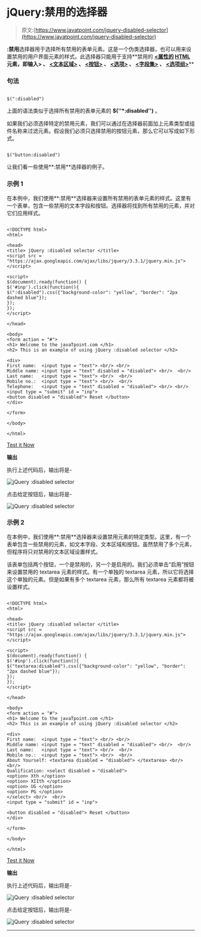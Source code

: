 # jQuery:禁用的选择器

> 原文:[https://www.javatpoint.com/jquery-disabled-selector](https://www.javatpoint.com/jquery-disabled-selector)

**:禁用**选择器用于选择所有禁用的表单元素。这是一个伪类选择器，也可以用来设置禁用的用户界面元素的样式。此选择器只能用于支持**禁用的 **[<属性的](https://www.javatpoint.com/html-input-tag) [HTML](https://www.javatpoint.com/html-tutorial) 元素，即输入> 、 [<文本区域>](https://www.javatpoint.com/html-textarea) 、 [<按钮>](https://www.javatpoint.com/html-button-tag) 、 [<选项>](https://www.javatpoint.com/html-option-tag) 、 [<字段集>](https://www.javatpoint.com/html-fieldset-tag) 、 [<选项组>](https://www.javatpoint.com/html-optgroup-tag)****

### 句法

```

$(":disabled")

```

上面的语法类似于选择所有禁用的表单元素的 **$(''*:disabled'')** 。

如果我们必须选择特定的禁用元素，我们可以通过在选择器前面加上元素类型或组件名称来过滤元素。假设我们必须只选择禁用的按钮元素，那么它可以写成如下形式。

```

$("button:disabled")

```

让我们看一些使用**:禁用**选择器的例子。

### 示例 1

在本例中，我们使用**:禁用**选择器来设置所有禁用的表单元素的样式。这里有一个表单，包含一些禁用的文本字段和按钮。选择器将找到所有禁用的元素，并对它们应用样式。

```

<!DOCTYPE html>
<html>

<head>
<title> jQuery :disabled selector </title>
<script src = "https://ajax.googleapis.com/ajax/libs/jquery/3.3.1/jquery.min.js"> </script>

<script>
$(document).ready(function() {
$('#inp').click(function(){
$(":disabled").css({"background-color": "yellow", "border": "2px dashed blue"});
});
});
</script>

</head>

<body>
<form action = "#">
<h1> Welcome to the javaTpoint.com </h1>
<h2> This is an example of using jQuery :disabled selector </h2>

<div>
First name:  <input type = "text"> <br/> <br/>
Middle name: <input type = "text" disabled = "disabled"> <br/>  <br/>
Last name:   <input type = "text"> <br/>  <br/>
Mobile no.:  <input type = "text"> <br/>  <br/>
Telephone:   <input type = "text" disabled = "disabled"> <br/> <br/>
<input type = "submit" id = "inp">
<button disabled = "disabled"> Reset </button>
</div>

</form>

</body>

</html>

```

[Test it Now](https://www.javatpoint.com/oprweb/test.jsp?filename=jquery-disabled-selector1)

**输出**

执行上述代码后，输出将是-

![jQuery :disabled selector](../Images/9d0a1aaa8a2ecabab3cf88531c180d6b.png)

点击给定按钮后，输出将是-

![jQuery :disabled selector](../Images/5a690b5152010ebcd57222ad992278f0.png)

### 示例 2

在本例中，我们使用**:禁用**选择器来设置禁用元素的特定类型。这里，有一个表单包含一些禁用的元素，如文本字段、文本区域和按钮。虽然禁用了多个元素，但程序将只对禁用的文本区域设置样式。

该表单包括两个按钮，一个是禁用的，另一个是启用的。我们必须单击“启用”按钮来设置禁用的 textarea 元素的样式。有一个单独的 textarea 元素，所以它将选择这个单独的元素。但是如果有多个 textarea 元素，那么所有 textarea 元素都将被设置样式。

```

<!DOCTYPE html>
<html>

<head>
<title> jQuery :disabled selector </title>
<script src = "https://ajax.googleapis.com/ajax/libs/jquery/3.3.1/jquery.min.js"> </script>

<script>
$(document).ready(function() {
$('#inp').click(function(){
$("textarea:disabled").css({"background-color": "yellow", "border": "2px dashed blue"});
});
});
</script>

</head>

<body>
<form action = "#">
<h1> Welcome to the javaTpoint.com </h1>
<h2> This is an example of using jQuery :disabled selector </h2>

<div>
First name:  <input type = "text"> <br/> <br/>
Middle name: <input type = "text" disabled = "disabled"> <br/>  <br/>
Last name:   <input type = "text"> <br/>  <br/>
Mobile no.:  <input type = "text"> <br/>  <br/>
About Yourself: <textarea disabled = "disabled"> </textarea> <br/>  <br/>
Qualification: <select disabled = "disabled">
<option> Xth </option>
<option> XIIth </option>
<option> UG </option>
<option> PG </option>
</select> <br/>  <br/>
<input type = "submit" id = "inp">

<button disabled = "disabled"> Reset </button>
</div>

</form>

</body>

</html>

```

[Test it Now](https://www.javatpoint.com/oprweb/test.jsp?filename=jquery-disabled-selector2)

**输出**

执行上述代码后，输出将是-

![jQuery :disabled selector](../Images/a73b223d04d540975c93b94ff60460f5.png)

点击给定按钮后，输出将是-

![jQuery :disabled selector](../Images/1cebe532ffdeeffd14980838ee9ca0af.png)

* * *